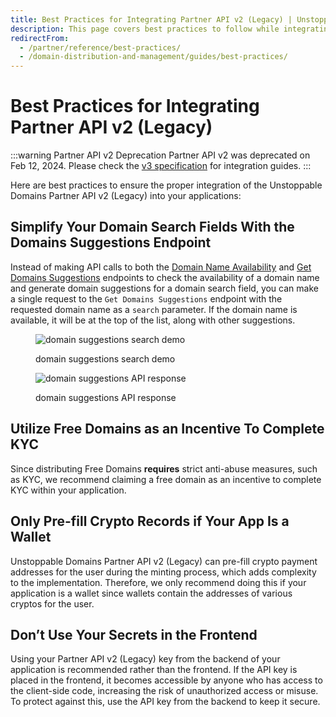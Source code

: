 ```yaml
---
title: Best Practices for Integrating Partner API v2 (Legacy) | Unstoppable Domains Developer Portal
description: This page covers best practices to follow while integrating the Partner API v2 (Legacy).
redirectFrom:
  - /partner/reference/best-practices/
  - /domain-distribution-and-management/guides/best-practices/
---
```


# Best Practices for Integrating Partner API v2 (Legacy)

:::warning Partner API v2 Deprecation
Partner API v2 was deprecated on Feb 12, 2024. Please check the [v3 specification](https://docs.unstoppabledomains.com/openapi/partner/latest/) for integration guides.
:::

Here are best practices to ensure the proper integration of the Unstoppable Domains Partner API v2 (Legacy) into your applications:

## Simplify Your Domain Search Fields With the Domains Suggestions Endpoint

Instead of making API calls to both the [Domain Name Availability](./check-domains-availability.md) and [Get Domains Suggestions](../quickstart/search-domains.md) endpoints to check the availability of a domain name and generate domain suggestions for a domain search field, you can make a single request to the `Get Domains Suggestions` endpoint with the requested domain name as a `search` parameter. If the domain name is available, it will be at the top of the list, along with other suggestions.

<figure class="half-inline-block">

![domain suggestions search demo](/images/domain-suggestions-search-demo.png)

<figcaption>domain suggestions search demo</figcaption>
</figure>

<figure class="half-inline-block">

![domain suggestions API response](/images/domain-suggestions-search-api.png)

<figcaption>domain suggestions API response</figcaption>
</figure>

## Utilize Free Domains as an Incentive To Complete KYC

Since distributing Free Domains **requires** strict anti-abuse measures, such as KYC, we recommend claiming a free domain as an incentive to complete KYC within your application.

## Only Pre-fill Crypto Records if Your App Is a Wallet

Unstoppable Domains Partner API v2 (Legacy) can pre-fill crypto payment addresses for the user during the minting process, which adds complexity to the implementation. Therefore, we only recommend doing this if your application is a wallet since wallets contain the addresses of various cryptos for the user.

## Don’t Use Your Secrets in the Frontend

Using your Partner API v2 (Legacy) key from the backend of your application is recommended rather than the frontend. If the API key is placed in the frontend, it becomes accessible by anyone who has access to the client-side code, increasing the risk of unauthorized access or misuse. To protect against this, use the API key from the backend to keep it secure.
